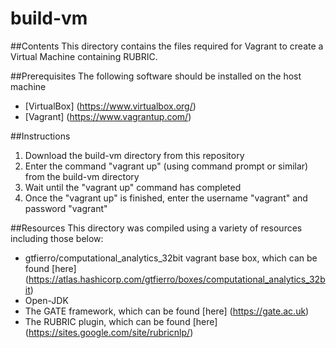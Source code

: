 # build-vm


##Contents
This directory contains the files required for Vagrant to create a Virtual Machine containing RUBRIC.


##Prerequisites
The following software should be installed on the host machine
* [VirtualBox] (https://www.virtualbox.org/)
* [Vagrant] (https://www.vagrantup.com/)


##Instructions
1. Download the build-vm directory from this repository
2. Enter the command "vagrant up" (using command prompt or similar) from the build-vm directory
3. Wait until the "vagrant up" command has completed
4. Once the "vagrant up" is finished, enter the username "vagrant" and password "vagrant"


##Resources
This directory was compiled using a variety of resources including those below:
* gtfierro/computational_analytics_32bit vagrant base box, which can be found [here] (https://atlas.hashicorp.com/gtfierro/boxes/computational_analytics_32bit)
* Open-JDK
* The GATE framework, which can be found [here] (https://gate.ac.uk)
* The RUBRIC plugin, which can be found [here] (https://sites.google.com/site/rubricnlp/)
